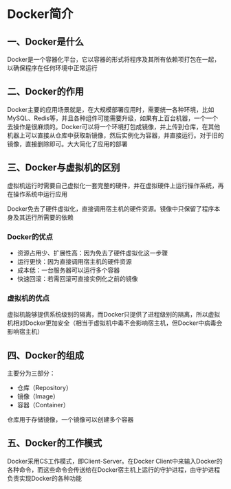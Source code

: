 # Docker简介

## 一、Docker是什么

Docker是一个容器化平台，它以容器的形式将程序及其所有依赖项打包在一起，以确保程序在任何环境中正常运行

## 二、Docker的作用

Docker主要的应用场景就是，在大规模部署应用时，需要统一各种环境，比如MySQL、Redis等，并且各种组件可能需要升级，如果有上百台机器，一个一个去操作是很麻烦的。Docker可以将一个环境打包成镜像，并上传到仓库，在其他机器上可以直接从仓库中获取新镜像，然后实例化为容器，并直接运行。对于旧的镜像，直接删除即可。大大简化了应用的部署

## 三、Docker与虚拟机的区别

虚拟机运行时需要自己虚拟化一套完整的硬件，并在虚拟硬件上运行操作系统，再在操作系统中运行应用

Docker免去了硬件虚拟化，直接调用宿主机的硬件资源。镜像中只保留了程序本身及其运行所需要的依赖

### Docker的优点

- 资源占用少、扩展性高：因为免去了硬件虚拟化这一步骤
- 运行更快：因为直接调用宿主机的硬件资源
- 成本低：一台服务器可以运行多个容器
- 快速回滚：若需回滚可直接实例化之前的镜像

### 虚拟机的优点

虚拟机能够提供系统级别的隔离，而Docker只提供了进程级别的隔离，所以虚拟机相对Docker更加安全（相当于虚拟机中毒不会影响宿主机，但Docker中病毒会影响宿主机）

## 四、Docker的组成

主要分为三部分：

- 仓库（Repository）
- 镜像（Image）
- 容器（Container）

仓库用于存储镜像，一个镜像可以创建多个容器

## 五、Docker的工作模式

Docker采用CS工作模式，即Client-Server。在Docker Client中来输入Docker的各种命令，而这些命令会传送给在Docker宿主机上运行的守护进程，由守护进程负责实现Docker的各种功能


